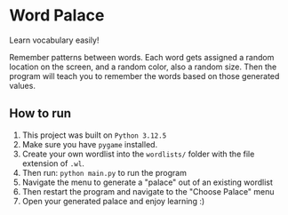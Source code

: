 # Word Palace

Learn vocabulary easily! 

Remember patterns between words. Each word gets assigned a random location on the screen, and a random color, also a random size. Then the program will teach you to remember the words based on those generated values. 

## How to run
1. This project was built on `Python 3.12.5`
2. Make sure you have `pygame` installed. 
3. Create your own wordlist into the `wordlists/` folder with the file extension of `.wl`. 
4. Then run: `python main.py` to run the program
5. Navigate the menu to generate a "palace" out of an existing wordlist
6. Then restart the program and navigate to the "Choose Palace" menu
7. Open your generated palace and enjoy learning :) 
